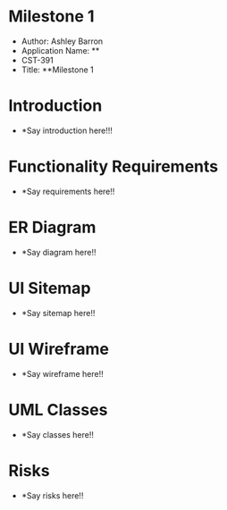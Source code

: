 # Milestone 1
- Author: Ashley Barron
- Application Name: **
- CST-391
- Title: **Milestone 1




# Introduction
- *Say introduction here!!!





# Functionality Requirements
- *Say requirements here!!


# ER Diagram
- *Say diagram here!!




# UI Sitemap
- *Say sitemap here!!




# UI Wireframe
- *Say wireframe here!!

# UML Classes
- *Say classes here!!

# Risks
- *Say risks here!!

